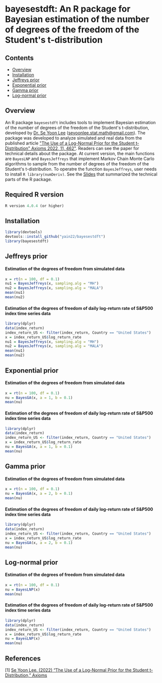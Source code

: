 # bayesestdft: An R package for Bayesian estimation of the number of degrees of the freedom of the Student's t-distribution

## Contents
* [Overview](#overview)
* [Installation](#installation)
* [Jeffreys prior](#jeffreys-prior)
* [Exponential prior](#exponential-prior)
* [Gamma prior](#gamma-prior)
* [Log-normal prior](#log-normal-prior)


## Overview
An R package `bayesestdft` includes tools to implement Bayesian estimation of the number of degrees of the freedom of the Student's t-distribution, developed by [Dr. Se Yoon Lee](https://sites.google.com/view/seyoonlee) (seyoonlee.stat.math@gmail.com). The package was developed to analyze simulated and real data from the published article ["The Use of a Log-Normal Prior for the Student t-Distribution" Axioms 2022, 11, 462"](https://www.mdpi.com/2075-1680/11/9/462). Readers can see the paper for technical details about the package. At current version, the main functions are `BayesLNP` and `BayesJeffreys` that implement Markov Chain Monte Carlo algorithms to sample from the number of degrees of the freedom of the Student's t-distribution. To operatre the function `BayesJeffreys`, user needs to install `R library(numDeriv)`. See the [Slides](https://github.com/yain22/bayesestdft/blob/master/doc/Explaining%20R%20Package%20bayesestdft.pdf) that summarized the technical parts of the R package.

## Required R version
```r
R version 4.0.4 (or higher)
```

## Installation

```r
library(devtools)
devtools::install_github("yain22/bayesestdft")
library(bayesestdft)
```

## Jeffreys prior <math> pi(x)</math>

#### Estimation of the degrees of freedom from simulated data

```r
x = rt(n = 100, df = 0.1)
nu1 = BayesJeffreys(x, sampling.alg = "MH")
nu2 = BayesJeffreys(x, sampling.alg = "MALA")
mean(nu1)
mean(nu2)
```

#### Estimation of the degrees of freedom of daily log-return rate of S&P500 index time series data 

```r
library(dplyr)
data(index_return)
index_return_US <- filter(index_return, Country == "United States")
x = index_return_US$log_return_rate
nu1 = BayesJeffreys(x, sampling.alg = "MH")
nu2 = BayesJeffreys(x, sampling.alg = "MALA")
mean(nu1)
mean(nu2)
```

## Exponential prior

#### Estimation of the degrees of freedom from simulated data

```r
x = rt(n = 100, df = 0.1)
nu = BayesGA(x, a = 1, b = 0.1)
mean(nu)
```
#### Estimation of the degrees of freedom of daily log-return rate of S&P500 index time series data 

```r
library(dplyr)
data(index_return)
index_return_US <- filter(index_return, Country == "United States")
x = index_return_US$log_return_rate
nu = BayesGA(x, a = 1, b = 0.1)
mean(nu)
```

## Gamma prior

#### Estimation of the degrees of freedom from simulated data

```r
x = rt(n = 100, df = 0.1)
nu = BayesGA(x, a = 2, b = 0.1)
mean(nu)
```
#### Estimation of the degrees of freedom of daily log-return rate of S&P500 index time series data 

```r
library(dplyr)
data(index_return)
index_return_US <- filter(index_return, Country == "United States")
x = index_return_US$log_return_rate
nu = BayesGA(x, a = 2, b = 0.1)
mean(nu)
```


## Log-normal prior

#### Estimation of the degrees of freedom from simulated data

```r
x = rt(n = 100, df = 0.1)
nu = BayesLNP(x)
mean(nu)
```
#### Estimation of the degrees of freedom of daily log-return rate of S&P500 index time series data 

```r
library(dplyr)
data(index_return)
index_return_US <- filter(index_return, Country == "United States")
x = index_return_US$log_return_rate
nu = BayesLNP(x)
mean(nu)
```

## References

[1] [Se Yoon Lee. (2022) “The Use of a Log-Normal Prior for the Student t-Distribution,” Axioms](https://www.mdpi.com/2075-1680/11/9/462)
